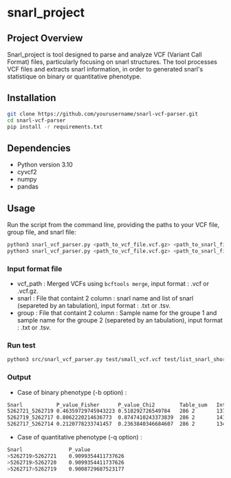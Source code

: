 # snarl_project

## Project Overview
Snarl_project is tool designed to parse and analyze VCF (Variant Call Format) files, particularly focusing on snarl structures. The tool processes VCF files and extracts snarl information, in order to generated snarl's statistique on binary or quantitative phenotype.

## Installation

````bash
git clone https://github.com/yourusername/snarl-vcf-parser.git
cd snarl-vcf-parser
pip install -r requirements.txt
````

## Dependencies
- Python version 3.10
- cyvcf2
- numpy
- pandas

## Usage
Run the script from the command line, providing the paths to your VCF file, group file, and snarl file:

```bash
python3 snarl_vcf_parser.py <path_to_vcf_file.vcf.gz> <path_to_snarl_file.txt> -b <path_to_group_file.txt> -o output.tx
python3 snarl_vcf_parser.py <path_to_vcf_file.vcf.gz> <path_to_snarl_file.txt> -b <path_to_group_file.txt> -o output.tx
```

### Input format file
- vcf_path : Merged VCFs using `bcftools merge`, input format : .vcf or .vcf.gz.
- snarl : File that containt 2 column : snarl name and list of snarl (separeted by an tabulation), input format : .txt or .tsv.
- group : File that containt 2 column : Sample name for the groupe 1 and sample name for the groupe 2 (separeted by an tabulation), input format : .txt or .tsv.

### Run test
```bash
python3 src/snarl_vcf_parser.py test/small_vcf.vcf test/list_snarl_short.txt -b test/group.txt
```

### Output
- Case of binary phenotype (-b option) :
```bash
Snarl	        P_value_Fisher	    P_value_Chi2	    Table_sum	Inter_group	Average
5262721_5262719	0.46359729745943223	0.518292726549784	286	2	    137	        143.0
5262719_5262717	0.8062220214636773	0.8747410243373839	286	2	    141	        143.0
5262717_5262714	0.2120778233741457	0.2363840346684607	286	2	    134	        143.0
```

- Case of quantitative phenotype (-q option) :
```bash
Snarl	            P_value
>5262719>5262721	0.9099354411737626
>5262719>5262720	0.9099354411737626
>5262717>5262719	0.9008729687523177
```